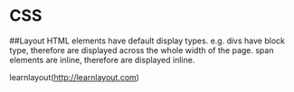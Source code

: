# CSS

##Layout
HTML elements have default display types. e.g. divs have block type, therefore are displayed across the whole width of the page. span elements are inline, therefore are displayed inline.

learnlayout(http://learnlayout.com)
